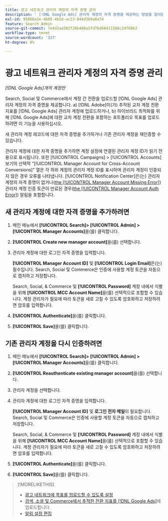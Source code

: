 ```yaml
---
title: 광고 네트워크 관리자 계정의 자격 증명 관리
description: ' [!DNL Google Ads] 관리자 계정의 자격 증명을 제공하는 방법을 알아봅니다.'
exl-id: 95866a2e-4695-4b1d-ac23-844d3b9a0a74
feature: Search Admin
source-git-commit: 7e4d2aa502f26b480a5fd76d68411586c24f68b2
workflow-type: tm+mt
source-wordcount: '327'
ht-degree: 0%

---
```


# 광고 네트워크 관리자 계정의 자격 증명 관리

*[!DNL Google Ads]개의 계정만*

Search, Social 및 Commerce에서 계정 간 전환을 업로드할 [!DNL Google Ads] 관리자 계정의 자격 증명을 제공합니다. a) [!DNL Adobe]이(가) 추적된 교차 계정 전환 지표를 [!DNL Google Ads] 관리자 계정에 업로드하거나, b) 하이브리드 최적화를 위해 [!DNL Google Ads]에 대한 교차 계정 전환을 포함하는 포트폴리오 목표를 업로드하려면 이 기능을 사용하십시오.

<!-- [Maybe later: and c) sync conversion value rules for accounts that use cross-account conversion tracking with Google Ads.] -->

새 관리자 계정 레코드에 대한 자격 증명을 추가하거나 기존 관리자 계정을 재인증할 수 있습니다.

관리자 계정에 대한 자격 증명을 추가하면 계정 설정에 연결된 관리자 계정 ID가 읽기 전용으로 표시됩니다. 또한 [!UICONTROL Campaigns] > [!UICONTROL Accounts] 보기의 선택적 &quot;[!UICONTROL Manager Account for Cross-Account Conversions]&quot; 열은 각 하위 계정의 관리자 계정 ID를 표시하며 관리자 계정이 인증되지 않은 경우 오류를 나타냅니다. [!UICONTROL Notification Center]은(는) 관리자 계정의 자격 증명이 없거나([the [!UICONTROL Manager Account Missing Error]](/help/search-social-commerce/notifications/notification-about.md)) 관리자 계정 인증 토큰이 만료된 경우([the [!UICONTROL Manager Account Auth Error]](/help/search-social-commerce/notifications/notification-about.md)) 알림을 포함합니다.

## 새 관리자 계정에 대한 자격 증명을 추가하려면

1. 메인 메뉴에서 **[!UICONTROL Search]> [!UICONTROL Admin] >[!UICONTROL Manager Accounts]**&#x200B;을(를) 클릭합니다.

1. **[!UICONTROL Create new manager account]**&#x200B;을(를) 선택합니다.

1. 관리자 계정에 대한 로그인 자격 증명을 입력합니다.

   **[!UICONTROL Manager Account ID]** 및 **[!UICONTROL Login Email]**&#x200B;은(는) 필수입니다. Search, Social 및 Commerce은 인증에 사용할 계정 토큰을 자동으로 캡처하고 저장합니다.

   Search, Social, &amp; Commerce 및 **[!UICONTROL Password]** 계정 내에서 식별을 위해 **[!UICONTROL MCC Account Name]**&#x200B;을(를) 선택적으로 포함할 수 있습니다. 계정 관리자가 필요에 따라 토큰을 새로 고칠 수 있도록 암호화하고 저장하려면 암호를 입력합니다.

1. **[!UICONTROL Authenticate]**&#x200B;을(를) 클릭합니다.

1. **[!UICONTROL Save]**&#x200B;을(를) 클릭합니다.

## 기존 관리자 계정을 다시 인증하려면

1. 메인 메뉴에서 **[!UICONTROL Search]> [!UICONTROL Admin] >[!UICONTROL Manager Accounts]**&#x200B;을(를) 클릭합니다.

1. **[!UICONTROL Reauthenticate existing manager account]**&#x200B;을(를) 선택합니다.

1. 관리자 계정을 선택합니다.

1. 관리자 계정에 대한 로그인 자격 증명을 입력합니다.

   **[!UICONTROL Manager Account ID]** 및 **로그인 전자 메일**&#x200B;이 필요합니다. Search, Social 및 Commerce은 인증에 사용할 계정 토큰을 자동으로 캡처하고 저장합니다.

   Search, Social, &amp; Commerce 및 **[!UICONTROL Password]** 계정 내에서 식별을 위해 **[!UICONTROL MCC Account Name]**&#x200B;을(를) 선택적으로 포함할 수 있습니다. 계정 관리자가 필요에 따라 토큰을 새로 고칠 수 있도록 암호화하고 저장하려면 암호를 입력합니다.

1. **[!UICONTROL Authenticate]**&#x200B;을(를) 클릭합니다.

1. **[!UICONTROL Save]**&#x200B;을(를) 클릭합니다.

>[!MORELIKETHIS]
>
>* [광고 네트워크에 목표를 업로드할 수 있도록 설정](/help/search-social-commerce/tools/objective-upload-to-networks.md)
>* [검색, 소셜 및 Commerce에서 추적한 전환 지표를  [!DNL Google Ads]](/help/search-social-commerce/tools/conversion-metrics-upload-to-google.md)에 업로드합니다.
>* [알림 설정 편집](/help/search-social-commerce/notifications/notification-edit.md)
